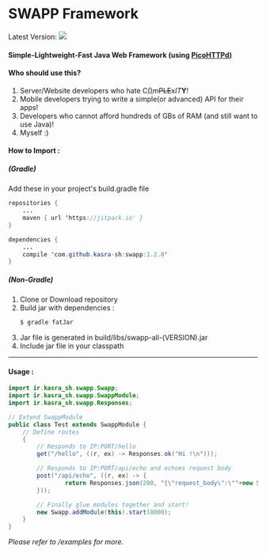 # SWAPP Framework
Latest Version: [![](https://jitpack.io/v/kasra-sh/swapp.svg)](https://jitpack.io/#kasra-sh/swapp)
#### Simple-Lightweight-Fast Java Web Framework (using [PicoHTTPd](https://github.com/kasra-sh/picohttpd.git))
#### Who should use this?
1. Server/Website developers who hate C<u>()</u>m<s>PLE</s>x<i>IT</i><b>Y</b>!
2. Mobile developers trying to write a simple(or advanced) API for their apps!
3. Developers who cannot afford hundreds of GBs of RAM (and still want to use Java)!
4. Myself :)
#### How to Import :
##### (Gradle)
Add these in your project's build.gradle file
```java
repositories {
	...
	maven { url 'https://jitpack.io' }
}
```
```java
dependencies {
	...
	compile 'com.github.kasra-sh:swapp:1.2.8'
}
```

##### (Non-Gradle)
1. Clone or Download repository
2. Build jar with dependencies :
    ```bash
    $ gradle fatJar
    ```
3. Jar file is generated in build/libs/swapp-all-(VERSION).jar
4. Include jar file in your classpath
---
#### Usage :
```java
import ir.kasra_sh.swapp.Swapp;
import ir.kasra_sh.swapp.SwappModule;
import ir.kasra_sh.swapp.Responses;

// Extend SwappModule
public class Test extends SwappModule {
    // Define routes
    {
        // Responds to IP:PORT/hello
        get("/hello", ((r, ex) -> Responses.ok("Hi !\n")));

        // Responds to IP:PORT/api/echo and echoes request body
        post("/api/echo", ((r, ex) -> {
                return Responses.json(200, "{\"request_body\":\""+new String(r.getBody())+"\"}");
        }));

        // Finally glue modules together and start!
        new Swapp.addModule(this).start(8000);
    }
}
```
<i>Please refer to /examples for more.</i>